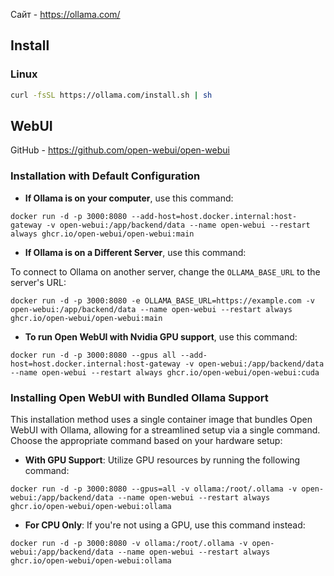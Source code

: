 Сайт - https://ollama.com/
## Install

### Linux

```bash
curl -fsSL https://ollama.com/install.sh | sh
```


## WebUI

GitHub - https://github.com/open-webui/open-webui

### Installation with Default Configuration

- **If Ollama is on your computer**, use this command:
```shell
docker run -d -p 3000:8080 --add-host=host.docker.internal:host-gateway -v open-webui:/app/backend/data --name open-webui --restart always ghcr.io/open-webui/open-webui:main
```
- **If Ollama is on a Different Server**, use this command:

To connect to Ollama on another server, change the `OLLAMA_BASE_URL` to the server's URL:

```shell
docker run -d -p 3000:8080 -e OLLAMA_BASE_URL=https://example.com -v open-webui:/app/backend/data --name open-webui --restart always ghcr.io/open-webui/open-webui:main
```

- **To run Open WebUI with Nvidia GPU support**, use this command:

```shell
docker run -d -p 3000:8080 --gpus all --add-host=host.docker.internal:host-gateway -v open-webui:/app/backend/data --name open-webui --restart always ghcr.io/open-webui/open-webui:cuda
```

### Installing Open WebUI with Bundled Ollama Support

This installation method uses a single container image that bundles Open WebUI with Ollama, allowing for a streamlined setup via a single command. Choose the appropriate command based on your hardware setup:

- **With GPU Support**: Utilize GPU resources by running the following command:
    
```shell
docker run -d -p 3000:8080 --gpus=all -v ollama:/root/.ollama -v open-webui:/app/backend/data --name open-webui --restart always ghcr.io/open-webui/open-webui:ollama
```
    

- **For CPU Only**: If you're not using a GPU, use this command instead:
	
```shell
docker run -d -p 3000:8080 -v ollama:/root/.ollama -v open-webui:/app/backend/data --name open-webui --restart always ghcr.io/open-webui/open-webui:ollama
```